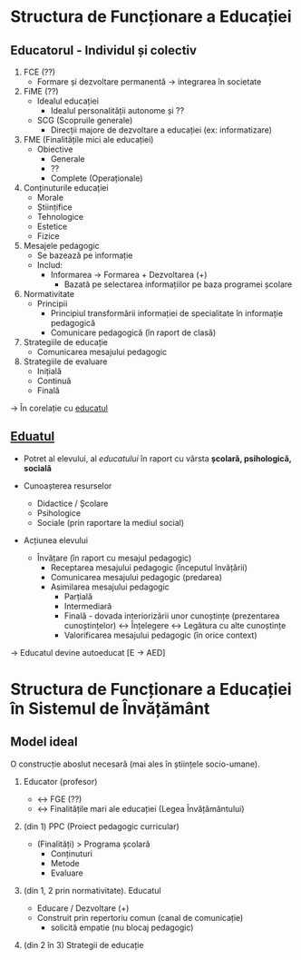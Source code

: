 # Structura de Funcționare a Educației

## Educatorul - Individul și colectiv
1. FCE (??)
    - Formare și dezvoltare permanentă -> integrarea în societate
2. FiME (??)
    - Idealul educației
        - Idealul personalității autonome și ??
    - SCG (Scopruile generale)
        - Direcții majore de dezvoltare a educației (ex: informatizare)
3. FME (Finalitățile mici ale educației)
    - Obiective
        - Generale
        - ??
        - Complete (Operaționale)
4. Conținuturile educației
    - Morale
    - Științifice
    - Tehnologice
    - Estetice
    - Fizice
5. Mesajele pedagogic
    - Se bazează pe informație
    - Includ:
        - Informarea -> Formarea + Dezvoltarea (+)
            - Bazată pe selectarea informațiilor pe baza programei școlare
6. Normativitate
    - Principii
        - Principiul transformării informației de specialitate în informație pedagogică
        - Comunicare pedagogică (în raport de clasă)
7. Strategiile de educație
    - Comunicarea mesajului pedagogic
8. Strategiile de evaluare
    - Inițială
    - Continuă
    - Finală

-> În corelație cu [educatul](#educatul)
## [Eduatul](#educatul)

- Potret al elevului, al <i>educatului</i> în raport cu vârsta <b>școlară, psihologică, socială</b>
- Cunoașterea resurselor
    - Didactice / Școlare
    - Psihologice
    - Sociale (prin raportare la mediul social)

- Acțiunea elevului
    - Învățare (în raport cu mesajul pedagogic)
        - Receptarea mesajului pedagogic (începutul învățării)
        - Comunicarea mesajului pedagogic (predarea)
        - Asimilarea mesajului pedagogic
            - Parțială
            - Intermediară
            - Finală - dovada interiorizării unor cunoștințe (prezentarea cunoștințelor) <-> Înțelegere <-> Legătura cu alte cunoștințe
            - Valorificarea mesajului pedagogic (în orice context)

-> Educatul devine autoeducat [E -> AED]

# Structura de Funcționare a Educației în Sistemul de Învățământ

## Model ideal

O construcție aboslut necesară (mai ales în științele socio-umane).

1. Educator (profesor)
    - <-> FGE (??)
    - <-> Finalitățile mari ale educației (Legea Învățământului)

2. (din 1) PPC (Proiect pedagogic curricular)
    - (Finalități) > Programa școlară
        - Conținuturi
        - Metode
        - Evaluare

3. (din 1, 2 prin normativitate). Educatul
    - Educare / Dezvoltare (+)
    - Construit prin repertoriu comun (canal de comunicație) 
        - solicită empatie (nu blocaj pedagogic)

4. (din 2 în 3) Strategii de educație
